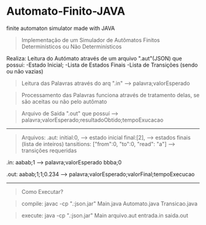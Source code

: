 # Automato-Finito-JAVA
finite automaton simulator made with JAVA


> Implementação de um Simulador de Autômatos Finitos Determinísticos ou Não Determinísticos


Realiza:
Leitura do Autómato através de um arquivo ".aut"(JSON) que possui:
-Estado Inicial;
-Lista de Estados Finais
-Lista de Transições (sendo ou não vazias)


> Leitura das Palavras através do arq ".in" --> palavra;valorEsperado


> Processamento das Palavras funciona através de tratamento delas, se são aceitas ou não pelo autômato


> Arquivo de Saida ".out" que possuí --> palavra;valorEsperado;resultadoObtido;tempoExucacao

_____________________________
> Arquivos:
.aut:
initial:0, --> estado inicial
final:[2], --> estados finais (lista de inteiros)
tansitions: ["from":0, "to":0, "read": "a"] --> transições requeridas


.in:
aabab;1 --> palavra;valorEsperado
bbba;0


.out:
aabab;1;1;0.234 --> palavra;valorEsperado;valorFinal;tempoExecucao

_____________________________
>Como Executar?


>compile:
javac -cp ".:json.jar" Main.java Automato.java Transicao.java


>execute:
java -cp ".:json.jar" Main arquivo.aut entrada.in saida.out
